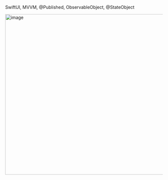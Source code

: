 SwiftUI, MVVM, @Published, ObservableObject, @StateObject

<img width="515" alt="image" src="https://github.com/user-attachments/assets/1ed1e33f-c360-4120-8975-232102d7f063" />
